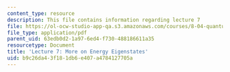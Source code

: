 ```yaml
---
content_type: resource
description: This file contains information regarding lecture 7
file: https://ol-ocw-studio-app-qa.s3.amazonaws.com/courses/8-04-quantum-physics-i-spring-2013/b9c26da43f181db6e407a4784127705a_MIT8_04S13_Lec07.pdf
file_type: application/pdf
parent_uid: 63edb0d2-1a97-6ed4-f730-488186611a35
resourcetype: Document
title: 'Lecture 7: More on Energy Eigenstates'
uid: b9c26da4-3f18-1db6-e407-a4784127705a
---
```

